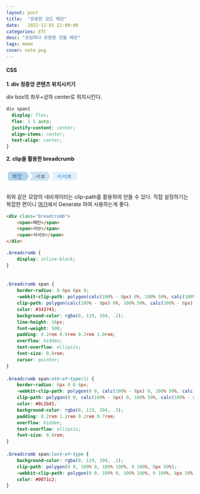 ```yaml
---
layout: post
title:  "유용한 코드 메모"
date:   2022-11-01 22:00:00
categories: ETC
desc: "코딩하다 유용한 것들 메모"
tags: memo
cover: note.png
---
```


#### CSS

**1. div 정중앙 콘텐츠 위치시키기**

div box의 좌우+상하 center로 위치시킨다.

```css
div span{
  display: flex;
  flex: 1 1 auto;
  justify-content: center;
  align-items: center;
  text-align: center;
}
```

**2. clip을 활용한 breadcrumb**

<a href="/assets/images/0.png" data-lightbox="falcon9-large" data-title="sample">
  <img src="/assets/images/0.png" style="width:50%;max-width:200px;" title="sample">
</a>

위와 같은 모양의 네비게이터는 clip-path를 활용하여 만들 수 있다. 직접 설정하기는 복잡한 편이니 [여기][clip]에서 Generate 하여 사용하는게 좋다.

```html
<div class="breadcrumb">
    <span>메인</span>
    <span>서브</span>
    <span>서서브</span>
</div>
```

```css
.breadcrumb {
    display: inline-block;
}


.breadcrumb span {
    border-radius: 0 6px 6px 0;
    -webkit-clip-path: polygon(calc(100% - 8px) 0%, 100% 50%, calc(100% - 8px) 100%, 0% 100%, 8px 50%, 0% 0%);
    clip-path: polygon(calc(100% - 8px) 0%, 100% 50%, calc(100% - 8px) 100%, 0% 100%, 8px 50%, 0% 0%);
    color: #343741;
    background-color: rgba(0, 119, 204, .2);
    line-height: 16px;
    font-weight: 500;
    padding: 0.2rem 0.9rem 0.2rem 1.0rem;
    overflow: hidden;
    text-overflow: ellipsis;
    font-size: 0.8rem;
    cursor: pointer;
}

.breadcrumb span:nth-of-type(1) {
    border-radius: 6px 0 0 6px;
    -webkit-clip-path: polygon(0 0, calc(100% - 8px) 0, 100% 50%, calc(100% - 8px) 100%, 0 100%);
    clip-path: polygon(0 0, calc(100% - 8px) 0, 100% 50%, calc(100% - 8px) 100%, 0 100%);
    color: #0c2b41;
    background-color: rgba(0, 119, 204, .3);
    padding: 0.2rem 1.2rem 0.2rem 0.7rem;
    overflow: hidden;
    text-overflow: ellipsis;
    font-size: 0.8rem;
}

.breadcrumb span:last-of-type {
    background-color: rgba(0, 119, 204, .1);
    clip-path: polygon(0 0, 100% 0, 100% 100%, 0 100%, 8px 50%);
    -webkit-clip-path: polygon(0 0, 100% 0, 100% 100%, 0 100%, 8px 50%);
    color: #0071c2;
}
```

[clip]: https://bennettfeely.com/clippy/